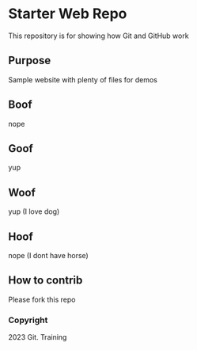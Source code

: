 # Starter Web Repo

This repository is for showing how Git and GitHub work

## Purpose

Sample website with plenty of files for demos

## Boof
nope
## Goof
yup
## Woof
yup (I love dog)
## Hoof
nope (I dont have horse)

## How to contrib

Please fork this repo 

### Copyright

2023 Git. Training
